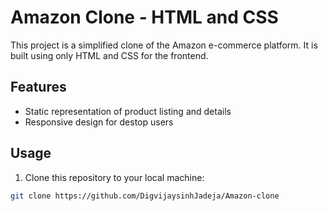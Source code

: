 # Amazon Clone - HTML and CSS

This project is a simplified clone of the Amazon e-commerce platform. It is built using only HTML and CSS for the frontend.

## Features

- Static representation of product listing and details
- Responsive design for destop users

## Usage

1. Clone this repository to your local machine:

```bash
git clone https://github.com/DigvijaysinhJadeja/Amazon-clone

